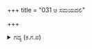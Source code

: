 +++
title = "031 ಆ ಸಮಯದಲಿ"

+++

<details><summary>ಗದ್ಯ (ಕ.ಗ.ಪ) </summary>

31. ಆ ಸಮಯದಲ್ಲಿ ಧೃತರಾಷ್ಟ್ರ ಭೂಪತಿಯು ಜನರ ಜಯ ಜಯಕಾರದೊಂದಿಗೆ ವಿದುರನ ಹೆಗಲ ಮೇಲೆ ಕೈಯಿಟ್ಟುಕೊಂಡು ಬಂದನು. ಆಗ ಬಾಯಾರಿ ಬಳಲಿ ಬೇಸರದಿಂದ ಬಿಸುಸುಯ್ಯುತ್ತಿರುವ ರಾಣಿಯರೆಲ್ಲಾ ಆಭರಣದ ಸದ್ದಿನೊಂದಿಗೆ ಎದ್ದು ನಿಂತರು.
</details>
